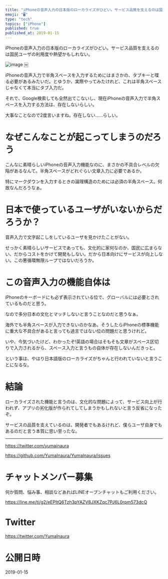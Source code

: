 ```yaml
---
title: "iPhoneの音声入力の日本版のローカライズがひどい。サービス品質を支えるのは国民ユーザの利用度や熱望かもしれない。"
emoji: "🖥"
type: "tech"
topics: ["iPhone"]
published: true
published_at: 2019-01-15
---
```


iPhoneの音声入力の日本版のローカライズがひどい。サービス品質を支えるのは国民ユーザの利用度や熱望かもしれない。

![image](https://user-images.githubusercontent.com/13635059/51149455-8ca7fa00-18a5-11e9-8c1e-d8486d518fb7.png)
￼

iPhoneの音声入力で半角スペースを入力するためにはまさかの、タブキーと喋る必要があるみたいだ。とゆうか、実際やってみたけれど、これは半角スペースじゃなくて本当にタブ入力だ。

それで、Google検索しても全然出てこないし、現在iPhoneの音声入力で半角スペースを入力する方法は、存在しないらしい。

大事なことなので2度言いますね。存在しない……らしい。

#	なぜこんなことが起こってしまうのだろう

こんなに素晴らしいiPhoneの音声入力機能なのに、まさかの不具合レベルの欠陥があるなんて。半角スペースがどれぐらい文章入力に必要であるか。

特にマークダウンを入力するときの論理構造のためには必須の半角スペース。何故なんだろうなぁ。

#	日本で使っているユーザがいないからだろうか？

音声入力で文字起こしをしているユーザを見かけたことがない。

せっかく素晴らしいサービスであっても、文化的に家何なのか、国民に広まらない、だからコストをかけて開発もしない。だから日本向けにサービスが向上しない。この悪循環無限ループではないだろうか。

#	この音声入力の機能自体は

iPhoneのキーボードにも必ず表示されている位で、グローバルには必要とされているものだと思う。

なので多分日本の文化とマッチしないと言うことなのだと思うなぁ。

海外でも半角スペースが入力できないのかなあ。そうしたらiPhoneの標準機能に重大な不具合があると言っても過言ではない位の問題だと思うけれど。

いや、今気づいたけど、わかったぞ!英語の場合はそもそも文章がスペース区切りで入力されるから、スペース入力と言うもの自体が存在しないんだきっと。

という事は、やはり日本語版のローカライズがちゃんと行われていないと言うことになるな。

#	結論

ローカライズされた機能と言うのは、文化的な問題によって、サービス向上が行われず、アプリの劣化版が作られてしてしまうかもしれないと言う反省になったぞ。

サービスの品質を支えているのは、開発者でもあるけれど、僕らユーザ自身でもあるのだと言う本質に思い至ったな。


---

https://twitter.com/yumainaura

https://github.com/YumaInaura/YumaInaura/issues










<!-- Update From Qiita API -->

# チャットメンバー募集


何か質問、悩み事、相談などあればLINEオープンチャットもご利用ください。

https://line.me/ti/g2/eEPltQ6Tzh3pYAZV8JXKZqc7PJ6L0rpm573dcQ





# Twitter


https://twitter.com/YumaInaura


<!-- Update From Qiita API -->



# 公開日時

2019-01-15
